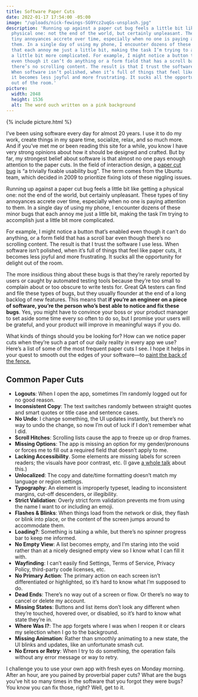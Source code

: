 ```yaml
---
title: Software Paper Cuts
date: 2022-01-17 17:54:00 -05:00
image: "/uploads/nick-fewings-SG9Ycz2uqGs-unsplash.jpg"
description: 'Running up against a paper cut bug feels a little bit like getting a
  physical one: not the end of the world, but certainly unpleasant. These types of
  tiny annoyances accrete over time, especially when no one is paying attention to
  them. In a single day of using my phone, I encounter dozens of these minor bugs
  that each annoy me just a little bit, making the task I’m trying to accomplish just
  a little bit more complicated. For example, I might notice a button that’s enabled
  even though it can’t do anything or a form field that has a scroll bar even though
  there’s no scrolling content. The result is that I trust the software I use less.
  When software isn’t polished, when it’s full of things that feel like paper cuts,
  it becomes less joyful and more frustrating. It sucks all the opportunity for delight
  out of the room.'
picture:
  width: 2048 
  height: 1536
  alt: The word ouch written on a pink background
---
```


{% include picture.html %}

I’ve been using software every day for almost 20 years. I use it to do my work, create things in my spare time, socialize, relax, and so much more. And if you’ve met me or been reading this site for a while, you know I have very strong opinions about how it should be designed and crafted. But by far, my strongest belief about software is that almost no one pays enough attention to the paper cuts. In the field of interaction design, a [paper cut bug](https://en.wikipedia.org/wiki/Paper_cut_bug) is “a trivially fixable usability bug”. The term comes from the Ubuntu team, which decided in 2009 to prioritize fixing lots of these niggling issues.

Running up against a paper cut bug feels a little bit like getting a physical one: not the end of the world, but certainly unpleasant. These types of tiny annoyances accrete over time, especially when no one is paying attention to them. In a single day of using my phone, I encounter dozens of these minor bugs that each annoy me just a little bit, making the task I’m trying to accomplish just a little bit more complicated. 

For example, I might notice a button that’s enabled even though it can’t do anything, or a form field that has a scroll bar even though there’s no scrolling content. The result is that I trust the software I use less. When software isn’t polished, when it’s full of things that feel like paper cuts, it becomes less joyful and more frustrating. It sucks all the opportunity for delight out of the room.

The more insidious thing about these bugs is that they’re rarely reported by users or caught by automated testing tools because they’re too small to complain about or too obscure to write tests for. Great QA testers can find and file these types of bugs, but they usually flounder at the end of a long backlog of new features. This means that **if you’re an engineer on a piece of software, you’re the person who’s best able to notice and fix these bugs**. Yes, you might have to convince your boss or your product manager to set aside some time every so often to do so, but I promise your users will be grateful, and your product will improve in meaningful ways if you do.

What kinds of things should you be looking for? How can we notice paper cuts when they’re such a part of our daily reality in every app we use? Here’s a list of some of the most frequent paper cuts I see. I hope it helps in your quest to smooth out the edges of your software—to [paint the back of the fence.](https://www.linkedin.com/pulse/paint-back-fence-chris-clark/)

## Common Paper Cuts

* **Logouts**: When I open the app, sometimes I’m randomly logged out for no good reason.
* **Inconsistent Copy**: The text switches randomly between straight quotes and smart quotes or title case and sentence cases.
* **No Undo**: I change something, the UI updates instantly, but there’s no way to undo the change, so now I’m out of luck if I don’t remember what I did.
* **Scroll Hitches**: Scrolling lists cause the app to freeze up or drop frames.
* **Missing Options**: The app is missing an option for my gender/pronouns or forces me to fill out a required field that doesn’t apply to me.
* **Lacking Accessibility**. Some elements are missing labels for screen readers; the visuals have poor contrast, etc. (I gave [a whole talk](https://matthewbischoff.com/apps-for-all/) about this.)
* **Unlocalized**: The copy and date/time formatting doesn’t match my language or region settings.
* **Typography**: An element is improperly typeset, leading to inconsistent margins, cut-off descenders, or illegibility.
* **Strict Validation**: Overly strict form validation prevents me from using the name I want to or including an emoji.
* **Flashes & Blinks**: When things load from the network or disk, they flash or blink into place, or the content of the screen jumps around to accommodate them.
* **Loading?**: Something is taking a while, but there’s no spinner progress bar to keep me informed.
* **No Empty View**: A list becomes empty, and I’m staring into the void rather than at a nicely designed empty view so I know what I can fill it with.
* **Wayfinding**: I can’t easily find Settings, Terms of Service, Privacy Policy, third-party code licenses, etc.
* **No Primary Action**: The primary action on each screen isn’t differentiated or highlighted, so it’s hard to know what I’m supposed to do.
* **Dead Ends**: There’s no way out of a screen or flow. Or there’s no way to cancel or delete my account.
* **Missing States**: Buttons and list items don’t look any different when they’re touched, hovered over, or disabled, so it’s hard to know what state they’re in.
* **Where Was I?**: The app forgets where I was when I reopen it or clears my selection when I go to the background.
* **Missing Animation**: Rather than smoothly animating to a new state, the UI blinks and updates, like an unfortunate smash cut.
* **No Errors or Retry**: When I try to do something, the operation fails without any error message or way to retry.

I challenge you to use your own app with fresh eyes on Monday morning. After an hour, are you pained by proverbial paper cuts? What are the bugs you’ve hit so many times in the software that you forgot they were bugs? You know you can fix those, right? Well, get to it.